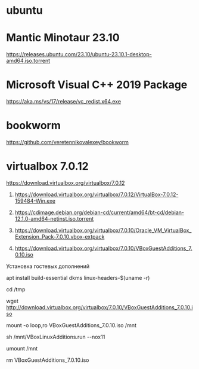 # ubuntu 
# Mantic Minotaur 23.10

https://releases.ubuntu.com/23.10/ubuntu-23.10.1-desktop-amd64.iso.torrent

# Microsoft Visual C++ 2019 Package

https://aka.ms/vs/17/release/vc_redist.x64.exe

# bookworm

https://github.com/veretennikovalexey/bookworm

# virtualbox 7.0.12

https://download.virtualbox.org/virtualbox/7.0.12

1. https://download.virtualbox.org/virtualbox/7.0.12/VirtualBox-7.0.12-159484-Win.exe

2. https://cdimage.debian.org/debian-cd/current/amd64/bt-cd/debian-12.1.0-amd64-netinst.iso.torrent

3. https://download.virtualbox.org/virtualbox/7.0.10/Oracle_VM_VirtualBox_Extension_Pack-7.0.10.vbox-extpack

4. https://download.virtualbox.org/virtualbox/7.0.10/VBoxGuestAdditions_7.0.10.iso

Установка гостевых дополнений

apt install build-essential dkms linux-headers-$(uname -r)

cd /tmp

wget http://download.virtualbox.org/virtualbox/7.0.10/VBoxGuestAdditions_7.0.10.iso

mount -o loop,ro VBoxGuestAdditions_7.0.10.iso /mnt

sh /mnt/VBoxLinuxAdditions.run --nox11

umount /mnt

rm VBoxGuestAdditions_7.0.10.iso
